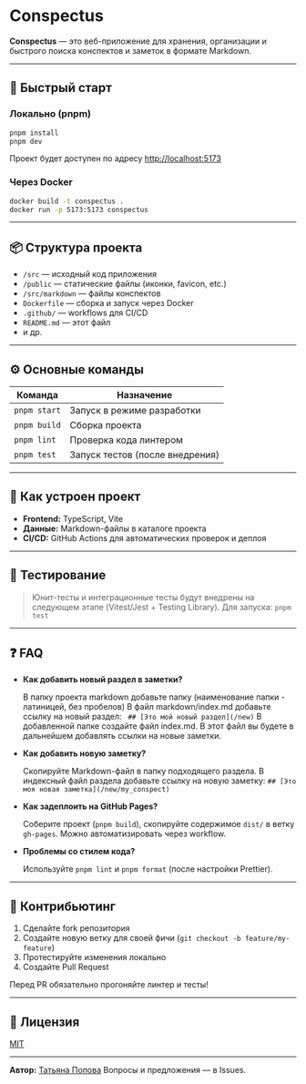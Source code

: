 # Conspectus

**Conspectus** — это веб-приложение для хранения, организации и быстрого поиска конспектов и заметок в формате Markdown.

---

## 🚀 Быстрый старт

### Локально (pnpm)

```bash
pnpm install
pnpm dev
```

Проект будет доступен по адресу [http://localhost:5173](http://localhost:5173)

### Через Docker

```bash
docker build -t conspectus .
docker run -p 5173:5173 conspectus
```

---

## 📦 Структура проекта

- `/src` — исходный код приложения
- `/public` — статические файлы (иконки, favicon, etc.)
- `/src/markdown` — файлы конспектов
- `Dockerfile` — сборка и запуск через Docker
- `.github/` — workflows для CI/CD
- `README.md` — этот файл
- и др.

---

## ⚙️ Основные команды

| Команда      | Назначение                      |
| ------------ | ------------------------------- |
| `pnpm start` | Запуск в режиме разработки      |
| `pnpm build` | Сборка проекта                  |
| `pnpm lint`  | Проверка кода линтером          |
| `pnpm test`  | Запуск тестов (после внедрения) |

---

## 📝 Как устроен проект

- **Frontend:** TypeScript, Vite
- **Данные:** Markdown-файлы в каталоге проекта
- **CI/CD:** GitHub Actions для автоматических проверок и деплоя

---

## 🧪 Тестирование

> Юнит-тесты и интеграционные тесты будут внедрены на следующем этапе (Vitest/Jest + Testing Library).
> Для запуска:
> `pnpm test`

---

## ❓ FAQ

- **Как добавить новый раздел в заметки?**

  В папку проекта markdown добавьте папку (наименование папки - латиницей, без пробелов)
  В файл markdown/index.md добавьте ссылку на новый раздел: ` ## [Это мой новый раздел](/new)`
  В добавленной папке создайте файл index.md. В этот файл вы будете в дальнейшем добавлять ссылки на новые заметки.

- **Как добавить новую заметку?**

  Скопируйте Markdown-файл в папку подходящего раздела.
  В индексный файл раздела добавьте ссылку на новую заметку: `## [Это моя новая заметка](/new/my_conspect)`

- **Как задеплоить на GitHub Pages?**

  Соберите проект (`pnpm build`), скопируйте содержимое `dist/` в ветку `gh-pages`.
  Можно автоматизировать через workflow.

- **Проблемы со стилем кода?**

  Используйте `pnpm lint` и `pnpm format` (после настройки Prettier).

---

## 🤝 Контрибьютинг

1. Сделайте fork репозитория
2. Создайте новую ветку для своей фичи (`git checkout -b feature/my-feature`)
3. Протестируйте изменения локально
4. Создайте Pull Request

Перед PR обязательно прогоняйте линтер и тесты!

---

## 📄 Лицензия

[MIT](./LICENSE)

---

**Автор:** [Татьяна Попова](https://github.com/tatnik)
Вопросы и предложения — в Issues.

